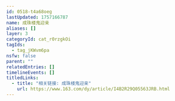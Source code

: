 ```yaml
---
id: 0518-t4a68oeg
lastUpdated: 1757166787
name: 成珠楼鬼迎亲
aliases: []
layer: 3
categoryId: cat_r0rzgkOi
tagIds:
  - tag_jKWvm6pa
nsfw: false
parent: ""
relatedEntries: []
timelineEvents: []
titledLinks:
  - title: "相关链接: 成珠楼鬼迎亲"
    url: https://www.163.com/dy/article/I4B2R29Q05563JRB.html
---
```


